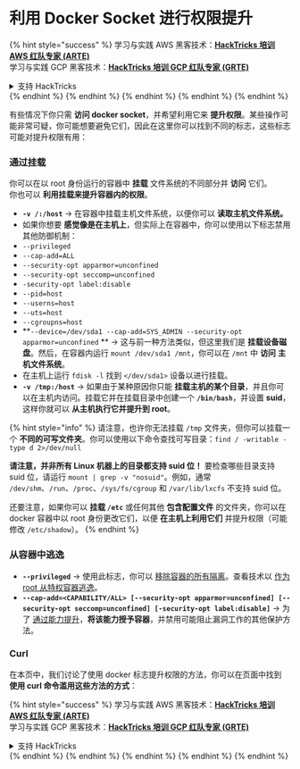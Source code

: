 # 利用 Docker Socket 进行权限提升

{% hint style="success" %}
学习与实践 AWS 黑客技术：<img src="/.gitbook/assets/arte.png" alt="" data-size="line">[**HackTricks 培训 AWS 红队专家 (ARTE)**](https://training.hacktricks.xyz/courses/arte)<img src="/.gitbook/assets/arte.png" alt="" data-size="line">\
学习与实践 GCP 黑客技术：<img src="/.gitbook/assets/grte.png" alt="" data-size="line">[**HackTricks 培训 GCP 红队专家 (GRTE)**<img src="/.gitbook/assets/grte.png" alt="" data-size="line">](https://training.hacktricks.xyz/courses/grte)

<details>

<summary>支持 HackTricks</summary>

* 查看 [**订阅计划**](https://github.com/sponsors/carlospolop)!
* **加入** 💬 [**Discord 群组**](https://discord.gg/hRep4RUj7f) 或 [**Telegram 群组**](https://t.me/peass) 或 **在** **Twitter** 🐦 [**@hacktricks\_live**](https://twitter.com/hacktricks\_live)** 上关注我们。**
* **通过向** [**HackTricks**](https://github.com/carlospolop/hacktricks) 和 [**HackTricks Cloud**](https://github.com/carlospolop/hacktricks-cloud) GitHub 仓库提交 PR 分享黑客技巧。

</details>
{% endhint %}
{% endhint %}
{% endhint %}
{% endhint %}
{% endhint %}

有些情况下你只需 **访问 docker socket**，并希望利用它来 **提升权限**。某些操作可能非常可疑，你可能想要避免它们，因此在这里你可以找到不同的标志，这些标志可能对提升权限有用：

### 通过挂载

你可以在以 root 身份运行的容器中 **挂载** 文件系统的不同部分并 **访问** 它们。\
你也可以 **利用挂载来提升容器内的权限**。

* **`-v /:/host`** -> 在容器中挂载主机文件系统，以便你可以 **读取主机文件系统。**
* 如果你想要 **感觉像是在主机上**，但实际上在容器中，你可以使用以下标志禁用其他防御机制：
* `--privileged`
* `--cap-add=ALL`
* `--security-opt apparmor=unconfined`
* `--security-opt seccomp=unconfined`
* `-security-opt label:disable`
* `--pid=host`
* `--userns=host`
* `--uts=host`
* `--cgroupns=host`
* \*\*`--device=/dev/sda1 --cap-add=SYS_ADMIN --security-opt apparmor=unconfined` \*\* -> 这与前一种方法类似，但这里我们是 **挂载设备磁盘**。然后，在容器内运行 `mount /dev/sda1 /mnt`，你可以在 `/mnt` 中 **访问** **主机文件系统**。
* 在主机上运行 `fdisk -l` 找到 `</dev/sda1>` 设备以进行挂载。
* **`-v /tmp:/host`** -> 如果由于某种原因你只能 **挂载主机的某个目录**，并且你可以在主机内访问。挂载它并在挂载目录中创建一个 **`/bin/bash`**，并设置 **suid**，这样你就可以 **从主机执行它并提升到 root**。

{% hint style="info" %}
请注意，也许你无法挂载 `/tmp` 文件夹，但你可以挂载一个 **不同的可写文件夹**。你可以使用以下命令查找可写目录：`find / -writable -type d 2>/dev/null`

**请注意，并非所有 Linux 机器上的目录都支持 suid 位！** 要检查哪些目录支持 suid 位，请运行 `mount | grep -v "nosuid"`。例如，通常 `/dev/shm`、`/run`、`/proc`、`/sys/fs/cgroup` 和 `/var/lib/lxcfs` 不支持 suid 位。

还要注意，如果你可以 **挂载 `/etc`** 或任何其他 **包含配置文件** 的文件夹，你可以在 docker 容器中以 root 身份更改它们，以便 **在主机上利用它们** 并提升权限（可能修改 `/etc/shadow`）。
{% endhint %}

### 从容器中逃逸

* **`--privileged`** -> 使用此标志，你可以 [移除容器的所有隔离](docker-privileged.md#what-affects)。查看技术以 [作为 root 从特权容器逃逸](docker-breakout-privilege-escalation/#automatic-enumeration-and-escape)。
* **`--cap-add=<CAPABILITY/ALL> [--security-opt apparmor=unconfined] [--security-opt seccomp=unconfined] [-security-opt label:disable]`** -> 为了 [通过能力提升](../linux-capabilities.md)，**将该能力授予容器**，并禁用可能阻止漏洞工作的其他保护方法。

### Curl

在本页中，我们讨论了使用 docker 标志提升权限的方法，你可以在页面中找到 **使用 curl 命令滥用这些方法的方式**：

{% hint style="success" %}
学习与实践 AWS 黑客技术：<img src="/.gitbook/assets/arte.png" alt="" data-size="line">[**HackTricks 培训 AWS 红队专家 (ARTE)**](https://training.hacktricks.xyz/courses/arte)<img src="/.gitbook/assets/arte.png" alt="" data-size="line">\
学习与实践 GCP 黑客技术：<img src="/.gitbook/assets/grte.png" alt="" data-size="line">[**HackTricks 培训 GCP 红队专家 (GRTE)**<img src="/.gitbook/assets/grte.png" alt="" data-size="line">](https://training.hacktricks.xyz/courses/grte)

<details>

<summary>支持 HackTricks</summary>

* 查看 [**订阅计划**](https://github.com/sponsors/carlospolop)!
* **加入** 💬 [**Discord 群组**](https://discord.gg/hRep4RUj7f) 或 [**Telegram 群组**](https://t.me/peass) 或 **在** **Twitter** 🐦 [**@hacktricks\_live**](https://twitter.com/hacktricks\_live)** 上关注我们。**
* **通过向** [**HackTricks**](https://github.com/carlospolop/hacktricks) 和 [**HackTricks Cloud**](https://github.com/carlospolop/hacktricks-cloud) GitHub 仓库提交 PR 分享黑客技巧。

</details>
{% endhint %}
</details>
{% endhint %}
</details>
{% endhint %}
</details>
{% endhint %}
</details>
{% endhint %}
